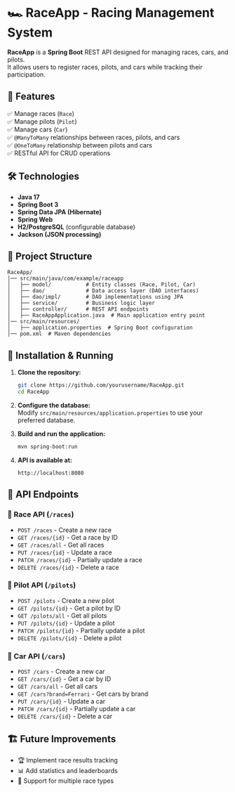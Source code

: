 # 🏎 RaceApp - Racing Management System

**RaceApp** is a **Spring Boot** REST API designed for managing races, cars, and pilots.  
It allows users to register races, pilots, and cars while tracking their participation.

## 🚀 Features  
✅ Manage races (`Race`)  
✅ Manage pilots (`Pilot`)  
✅ Manage cars (`Car`)  
✅ `@ManyToMany` relationships between races, pilots, and cars  
✅ `@OneToMany` relationship between pilots and cars  
✅ RESTful API for CRUD operations  

## 🛠️ Technologies  
- **Java 17**  
- **Spring Boot 3**  
- **Spring Data JPA (Hibernate)**  
- **Spring Web**  
- **H2/PostgreSQL** (configurable database)  
- **Jackson (JSON processing)**  

## 📌 Project Structure  
```
RaceApp/
│── src/main/java/com/example/raceapp
│   ├── model/           # Entity classes (Race, Pilot, Car)
│   ├── dao/             # Data access layer (DAO interfaces)
│   ├── dao/impl/        # DAO implementations using JPA
│   ├── service/         # Business logic layer
│   ├── controller/      # REST API endpoints
│   ├── RaceAppApplication.java  # Main application entry point
│── src/main/resources/
│   ├── application.properties  # Spring Boot configuration
│── pom.xml  # Maven dependencies
```

## 🔧 Installation & Running  
1. **Clone the repository:**  
   ```sh
   git clone https://github.com/yourusername/RaceApp.git
   cd RaceApp
   ```
2. **Configure the database:**  
   Modify `src/main/resources/application.properties` to use your preferred database.  

3. **Build and run the application:**  
   ```sh
   mvn spring-boot:run
   ```

4. **API is available at:**  
   ```
   http://localhost:8080
   ```

## 📡 API Endpoints  
### 🎯 Race API (`/races`)  
- `POST /races` - Create a new race  
- `GET /races/{id}` - Get a race by ID  
- `GET /races/all` - Get all races  
- `PUT /races/{id}` - Update a race  
- `PATCH /races/{id}` - Partially update a race  
- `DELETE /races/{id}` - Delete a race  

### 🏁 Pilot API (`/pilots`)  
- `POST /pilots` - Create a new pilot  
- `GET /pilots/{id}` - Get a pilot by ID  
- `GET /pilots/all` - Get all pilots  
- `PUT /pilots/{id}` - Update a pilot  
- `PATCH /pilots/{id}` - Partially update a pilot  
- `DELETE /pilots/{id}` - Delete a pilot  

### 🚗 Car API (`/cars`)  
- `POST /cars` - Create a new car  
- `GET /cars/{id}` - Get a car by ID  
- `GET /cars/all` - Get all cars  
- `GET /cars?brand=Ferrari` - Get cars by brand  
- `PUT /cars/{id}` - Update a car  
- `PATCH /cars/{id}` - Partially update a car  
- `DELETE /cars/{id}` - Delete a car  

## 🏗️ Future Improvements  
- 🏆 Implement race results tracking  
- 📊 Add statistics and leaderboards  
- 📌 Support for multiple race types  
